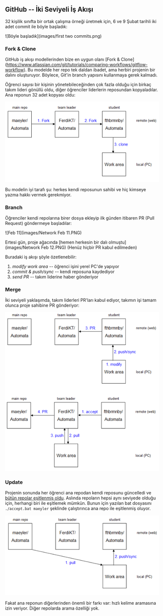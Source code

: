 ## GitHub -- İki Seviyeli İş Akışı

32 kişilik sınıfta bir ortak çalışma örneği üretmek için, 6 ve 9 Şubat tarihli iki adet commit ile böyle başladık:

![Böyle başladık](images/first two commits.png)


### Fork & Clone

GitHub iş akışı modellerinden bize en uygun olanı [Fork & Clone] (https://www.atlassian.com/git/tutorials/comparing-workflows/gitflow-workflow). Bu modelde her repo tek daldan ibadet, ama herbiri projenin bir dalını oluşturuyor. Böylece, Git'in branch yapısını kullanmaya gerek kalmadı.

Öğrenci sayısı bir kişinin yönetebileceğinden çok fazla olduğu için birkaç takım lideri gönüllü oldu, diğer öğrenciler liderlerin reposundan kopyaladılar. Ana reponun 32 adet kopyası oldu:

![clone](images/clone.png)

Bu modelin iyi tarafı şu: herkes kendi reposunun sahibi ve hiç kimseye yazma hakkı vermek gerekmiyor. 


### Branch

Öğrenciler kendi repolarına birer dosya ekleyip ilk günden itibaren PR (Pull Request) göndermeye başladılar:

![Feb 11](images/Network Feb 11.PNG)

Ertesi gün, proje ağacında [hemen herkesin bir dalı olmuştu](images/Network Feb 12.PNG) (Henüz hiçbir PR kabul edilmeden)

Buradaki iş akışı şöyle özetlenebilir:

1. _modify work area_ -- öğrenci işini yerel PC'de yapıyor
2. _commit & push/sync_ -- kendi reposuna kaydediyor
3. _send PR_ -- takım liderine haber gönderiyor


### Merge

İki seviyeli yaklaşımda, takım liderleri PR'ları kabul ediyor, takımın işi tamam olunca proje sahibine PR gönderiyor:

![modify](images/modify.png)



### Update

Projenin sonunda her öğrenci ana repodan kendi reposunu güncelledi ve [bütün repolar eşitlenmiş oldu](images/branch%26merge.png). Aslında repoların hepsi aynı seviyede olduğu için, herhangi biri ile eşitlemek mümkün. Bunun için yazılan bat dosyasını `./accept.bat maeyler` şeklinde çalıştırınca ana repo ile eşitlenmiş oluyor.

![update](images/update.png)

Fakat ana reponun diğerlerinden önemli bir farkı var: hızlı kelime aramasına izin veriyor. Diğer repolarda arama özelliği yok.

